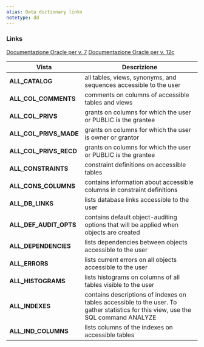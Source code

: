 ```yaml
---
alias: Data dictionary links
notetype: dd
---
```


### Links

[Documentazione Oracle per v. 7](https://docs.oracle.com/cd/A57673_01/DOC/server/doc/SRF73/ch2a.htm)
[Documentazione Oracle per v. 12c](https://docs.oracle.com/database/121/REFRN/GUID-8865F65B-EF6D-44A5-B0A1-3179EFF0C36A.htm#REFRN002)

| Vista | Descrizione |
| --- | --- |
| **ALL_CATALOG** | all tables, views, synonyms, and sequences accessible to the user |
| **ALL_COL_COMMENTS** | comments on columns of accessible tables and views |
| **ALL_COL_PRIVS** | grants on columns for which the user or PUBLIC is the grantee |
| **ALL_COL_PRIVS_MADE** | grants on columns for which the user is owner or grantor |
| **ALL_COL_PRIVS_RECD** | grants on columns for which the user or PUBLIC is the grantee |
| **ALL_CONSTRAINTS** | constraint definitions on accessible tables |
| **ALL_CONS_COLUMNS** | contains information about accessible columns in constraint definitions |
| **ALL_DB_LINKS** | lists database links accessible to the user |
| **ALL_DEF_AUDIT_OPTS** | contains default object-auditing options that will be applied when objects are created |
| **ALL_DEPENDENCIES** | lists dependencies between objects accessible to the user |
| **ALL_ERRORS** | lists current errors on all objects accessible to the user |
| **ALL_HISTOGRAMS** | lists histograms on columns of all tables visible to the user |
| **ALL_INDEXES** | contains descriptions of indexes on tables accessible to the user. To gather statistics for this view, use the SQL command ANALYZE |
| **ALL_IND_COLUMNS** | lists columns of the indexes on accessible tables |
